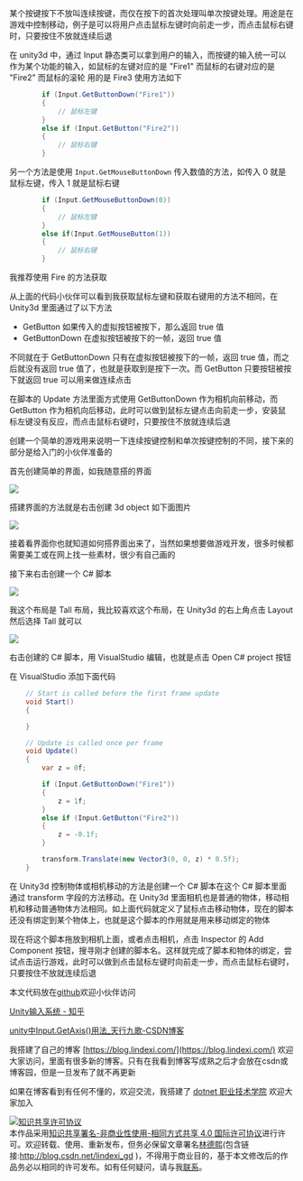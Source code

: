 
某个按键按下不放叫连续按键，而仅在按下的首次处理叫单次按键处理。用途是在游戏中控制移动，例子是可以将用户点击鼠标左键时向前走一步，而点击鼠标右键时，只要按住不放就连续后退

<!--more-->


<!-- CreateTime:2020/1/31 18:16:28 -->

<!-- 发布 -->

在 unity3d 中，通过 Input 静态类可以拿到用户的输入，而按键的输入统一可以作为某个功能的输入，如鼠标的左键对应的是 "Fire1" 而鼠标的右键对应的是 "Fire2" 而鼠标的滚轮 用的是 Fire3 使用方法如下

```csharp
        if (Input.GetButtonDown("Fire1"))
        {
            // 鼠标左键
        }
        else if (Input.GetButton("Fire2"))
        {
            // 鼠标右键
        }
```


另一个方法是使用 `Input.GetMouseButtonDown` 传入数值的方法，如传入 0 就是鼠标左键，传入 1 就是鼠标右键

```csharp
        if (Input.GetMouseButtonDown(0))
        {
            // 鼠标左键
        }
        else if(Input.GetMouseButton(1))
        {
            // 鼠标右键
        }
```

我推荐使用 Fire 的方法获取

从上面的代码小伙伴可以看到我获取鼠标左键和获取右键用的方法不相同，在 Unity3d 里面通过了以下方法

- GetButton 如果传入的虚拟按钮被按下，那么返回 true 值
- GetButtonDown 在虚拟按钮被按下的一帧，返回 true 值

不同就在于 GetButtonDown 只有在虚拟按钮被按下的一帧，返回 true 值，而之后就没有返回 true 值了，也就是获取到是按下一次。而 GetButton 只要按钮被按下就返回 true 可以用来做连续点击

在脚本的 Update 方法里面方式使用 GetButtonDown 作为相机向前移动，而 GetButton 作为相机向后移动，此时可以做到鼠标左键点击向前走一步，安装鼠标左键没有反应，而点击鼠标右键时，只要按住不放就连续后退

创建一个简单的游戏用来说明一下连续按键控制和单次按键控制的不同，接下来的部分是给入门的小伙伴准备的

首先创建简单的界面，如我随意搭的界面

<!-- ![](image/Unity3d 连续按键处理和单次按键处理/Unity3d 连续按键处理和单次按键处理0.png) -->

![](http://image.acmx.xyz/lindexi%2F20201311718417252.jpg)

搭建界面的方法就是右击创建 3d object 如下面图片

<!-- ![](image/Unity3d 连续按键处理和单次按键处理/Unity3d 连续按键处理和单次按键处理1.png) -->

![](http://image.acmx.xyz/lindexi%2F20201311719215966.jpg)

接着看界面你也就知道如何搭界面出来了，当然如果想要做游戏开发，很多时候都需要美工或在网上找一些素材，很少有自己画的

接下来右击创建一个 C# 脚本

<!-- ![](image/Unity3d 连续按键处理和单次按键处理/Unity3d 连续按键处理和单次按键处理2.png) -->

![](http://image.acmx.xyz/lindexi%2F20201311720437180.jpg)

我这个布局是 Tall 布局，我比较喜欢这个布局，在 Unity3d 的右上角点击 Layout 然后选择 Tall 就可以

<!-- ![](image/Unity3d 连续按键处理和单次按键处理/Unity3d 连续按键处理和单次按键处理3.png) -->

![](http://image.acmx.xyz/lindexi%2F2020131172296573.jpg)

右击创建的 C# 脚本，用 VisualStudio 编辑，也就是点击 Open C# project 按钮

在 VisualStudio 添加下面代码

```csharp
    // Start is called before the first frame update
    void Start()
    {

    }

    // Update is called once per frame
    void Update()
    {
        var z = 0f;

        if (Input.GetButtonDown("Fire1"))
        {
            z = 1f;
        }
        else if (Input.GetButton("Fire2"))
        {
            z = -0.1f;
        }

        transform.Translate(new Vector3(0, 0, z) * 0.5f);
    }
```

在 Unity3d 控制物体或相机移动的方法是创建一个 C# 脚本在这个 C# 脚本里面通过 transform 字段的方法移动。在 Unity3d 里面相机也是普通的物体，移动相机和移动普通物体方法相同。如上面代码就定义了鼠标点击移动物体，现在的脚本还没有绑定到某个物体上，也就是这个脚本的作用就是用来移动绑定的物体

现在将这个脚本拖放到相机上面，或者点击相机，点击 Inspector 的 Add Component 按钮，搜寻刚才创建的脚本名。这样就完成了脚本和物体的绑定，尝试点击运行游戏，此时可以做到点击鼠标左键时向前走一步，而点击鼠标右键时，只要按住不放就连续后退

本文代码放在[github](https://github.com/lindexi/lindexi_gd/tree/699e6c7dc8ccadd55a92181a18e6901df4ade9db/unity/Ax)欢迎小伙伴访问

[Unity输入系统 - 知乎](https://zhuanlan.zhihu.com/p/37662637 )

[unity中Input.GetAxis()用法_天行九歌-CSDN博客](https://blog.csdn.net/Fenglele_Fans/article/details/82261507 )



我搭建了自己的博客 [https://blog.lindexi.com/](https://blog.lindexi.com/) 欢迎大家访问，里面有很多新的博客。只有在我看到博客写成熟之后才会放在csdn或博客园，但是一旦发布了就不再更新

如果在博客看到有任何不懂的，欢迎交流，我搭建了 [dotnet 职业技术学院](https://t.me/dotnet_campus) 欢迎大家加入

<a rel="license" href="http://creativecommons.org/licenses/by-nc-sa/4.0/"><img alt="知识共享许可协议" style="border-width:0" src="https://licensebuttons.net/l/by-nc-sa/4.0/88x31.png" /></a><br />本作品采用<a rel="license" href="http://creativecommons.org/licenses/by-nc-sa/4.0/">知识共享署名-非商业性使用-相同方式共享 4.0 国际许可协议</a>进行许可。欢迎转载、使用、重新发布，但务必保留文章署名[林德熙](http://blog.csdn.net/lindexi_gd)(包含链接:http://blog.csdn.net/lindexi_gd )，不得用于商业目的，基于本文修改后的作品务必以相同的许可发布。如有任何疑问，请与我[联系](mailto:lindexi_gd@163.com)。